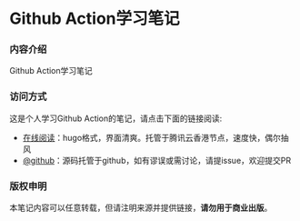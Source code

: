 # Github Action学习笔记

### 内容介绍

Github Action学习笔记

### 访问方式

这是个人学习Github Action的笔记，请点击下面的链接阅读:

- [在线阅读](https://skyao.io/learning-github-action/)：hugo格式，界面清爽。托管于腾讯云香港节点，速度快，偶尔抽风
- [@github](https://github.com/skyao/learning-github-action/)：源码托管于github，如有谬误或需讨论，请提issue，欢迎提交PR

### 版权申明

本笔记内容可以任意转载，但请注明来源并提供链接，**请勿用于商业出版**。

